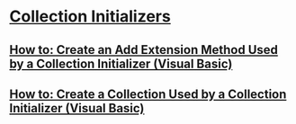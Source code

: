# [Collection Initializers](TocOutOfQuery)
## [How to: Create an Add Extension Method Used by a Collection Initializer (Visual Basic)](how-to-create-an-add-extension-method-used-by-a-collection-initializer.md)
## [How to: Create a Collection Used by a Collection Initializer (Visual Basic)](how-to-create-a-collection-used-by-a-collection-initializer.md)
